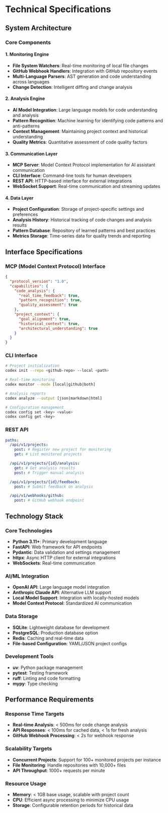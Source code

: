 # Technical Specifications

## System Architecture

### Core Components

#### 1. Monitoring Engine
- **File System Watchers**: Real-time monitoring of local file changes
- **GitHub Webhook Handlers**: Integration with GitHub repository events
- **Multi-Language Parsers**: AST generation and code understanding across languages
- **Change Detection**: Intelligent diffing and change analysis

#### 2. Analysis Engine
- **AI Model Integration**: Large language models for code understanding and analysis
- **Pattern Recognition**: Machine learning for identifying code patterns and anti-patterns
- **Context Management**: Maintaining project context and historical understanding
- **Quality Metrics**: Quantitative assessment of code quality factors

#### 3. Communication Layer
- **MCP Server**: Model Context Protocol implementation for AI assistant communication
- **CLI Interface**: Command-line tools for human developers
- **REST API**: HTTP-based interface for external integrations
- **WebSocket Support**: Real-time communication and streaming updates

#### 4. Data Layer
- **Project Configuration**: Storage of project-specific settings and preferences
- **Analysis History**: Historical tracking of code changes and analysis results
- **Pattern Database**: Repository of learned patterns and best practices
- **Metrics Storage**: Time-series data for quality trends and reporting

## Interface Specifications

### MCP (Model Context Protocol) Interface
```json
{
  "protocol_version": "1.0",
  "capabilities": {
    "code_analysis": {
      "real_time_feedback": true,
      "pattern_recognition": true,
      "quality_assessment": true
    },
    "project_context": {
      "goal_alignment": true,
      "historical_context": true,
      "architectural_understanding": true
    }
  }
}
```

### CLI Interface
```bash
# Project initialization
codex init --repo <github-repo> --local <path>

# Real-time monitoring
codex monitor --mode [local|github|both]

# Analysis reports
codex analyze --output [json|markdown|html]

# Configuration management
codex config set <key> <value>
codex config get <key>
```

### REST API
```yaml
paths:
  /api/v1/projects:
    post: # Register new project for monitoring
    get: # List monitored projects

  /api/v1/projects/{id}/analysis:
    get: # Get analysis results
    post: # Trigger manual analysis

  /api/v1/projects/{id}/feedback:
    post: # Submit feedback on analysis

  /api/v1/webhooks/github:
    post: # GitHub webhook endpoint
```

## Technology Stack

### Core Technologies
- **Python 3.11+**: Primary development language
- **FastAPI**: Web framework for API endpoints
- **Pydantic**: Data validation and settings management
- **httpx**: Async HTTP client for external integrations
- **WebSockets**: Real-time communication

### AI/ML Integration
- **OpenAI API**: Large language model integration
- **Anthropic Claude API**: Alternative LLM support
- **Local Model Support**: Integration with locally-hosted models
- **Model Context Protocol**: Standardized AI communication

### Data Storage
- **SQLite**: Lightweight database for development
- **PostgreSQL**: Production database option
- **Redis**: Caching and real-time data
- **File-based Configuration**: YAML/JSON project configs

### Development Tools
- **uv**: Python package management
- **pytest**: Testing framework
- **ruff**: Linting and code formatting
- **mypy**: Type checking

## Performance Requirements

### Response Time Targets
- **Real-time Analysis**: < 500ms for code change analysis
- **API Responses**: < 100ms for cached data, < 1s for fresh analysis
- **GitHub Webhook Processing**: < 2s for webhook response

### Scalability Targets
- **Concurrent Projects**: Support for 100+ monitored projects per instance
- **File Monitoring**: Handle repositories with 10,000+ files
- **API Throughput**: 1000+ requests per minute

### Resource Usage
- **Memory**: < 1GB base usage, scalable with project count
- **CPU**: Efficient async processing to minimize CPU usage
- **Storage**: Configurable retention periods for historical data
